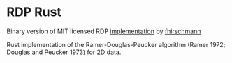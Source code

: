 
# RDP Rust

Binary version of MIT licensed RDP [implementation](https://github.com/fhirschmann/rdp) by [fhirschmann](https://github.com/fhirschmann)

Rust implementation of the Ramer-Douglas-Peucker algorithm (Ramer 1972; Douglas and Peucker 1973) for 2D data.
